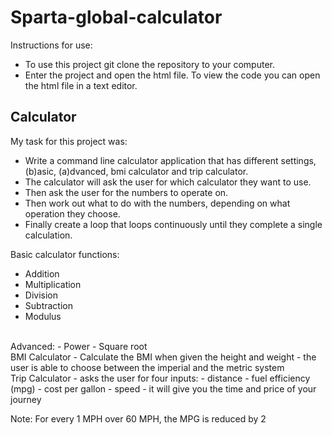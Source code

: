# Sparta-global-calculator

Instructions for use:

* To use this project git clone the repository to your computer.
* Enter the project and open the html file. To view the code you can open the html file in a text editor.

## Calculator

My task for this project was:
- Write a command line calculator application that has different settings, (b)asic, (a)dvanced, bmi calculator and trip calculator.
- The calculator will ask the user for which calculator they want to use.
- Then ask the user for the numbers to operate on.
- Then work out what to do with the numbers, depending on what operation they choose.
- Finally create a loop that loops continuously until they complete a single calculation.

Basic calculator functions:
- Addition
- Multiplication
- Division
- Subtraction
- Modulus

</br>
Advanced:
- Power
- Square root

</br>
BMI Calculator
- Calculate the BMI when given the height and weight
- the user is able to choose between the imperial and the metric system

</br>
Trip Calculator
- asks the user for four inputs:
  - distance
  - fuel efficiency (mpg)
  - cost per gallon
  - speed
- it will give you the time and price of your journey

Note: For every 1 MPH over 60 MPH, the MPG is reduced by 2
